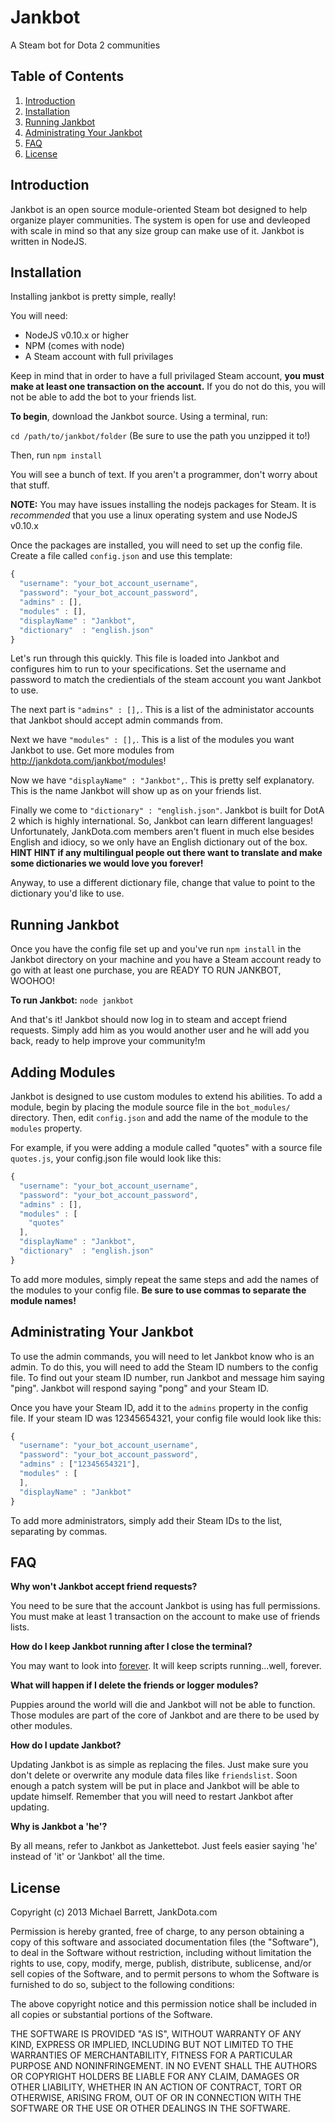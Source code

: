 # Jankbot
A Steam bot for Dota 2 communities

## Table of Contents
1. [Introduction](#introduction)
2. [Installation](#installation)
3. [Running Jankbot](#running-jankbot)
4. [Administrating Your Jankbot](#administrating-your-jankbot)
5. [FAQ](#faq)
6. [License](#license)

## Introduction
Jankbot is an open source module-oriented Steam bot designed to help organize
player communities. The system is open for use and devleoped with scale in mind
so that any size group can make use of it. Jankbot is written in NodeJS.

## Installation
Installing jankbot is pretty simple, really!

You will need:
* NodeJS v0.10.x or higher
* NPM (comes with node)
* A Steam account with full privilages

Keep in mind that in order to have a full privilaged Steam account, **you must
make at least one transaction on the account.** If you do not do this, you will
not be able to add the bot to your friends list.

**To begin**, download the Jankbot source. Using a terminal, run:

`cd /path/to/jankbot/folder` (Be sure to use the path you unzipped it to!)

Then, run `npm install`

You will see a bunch of text. If you aren't a programmer, don't worry about that
stuff.

**NOTE:** You may have issues installing the nodejs packages for Steam. It is
*recommended* that you use a linux operating system and use NodeJS v0.10.x

Once the packages are installed, you will need to set up the config file.
Create a file called `config.json` and use this template:

```javascript
{
  "username": "your_bot_account_username",
  "password": "your_bot_account_password",
  "admins" : [],
  "modules" : [],
  "displayName" : "Jankbot",
  "dictionary"  : "english.json"
}

```

Let's run through this quickly. This file is loaded into Jankbot and configures
him to run to your specifications. Set the username and password to match the
credientials of the steam account you want Jankbot to use.

The next part is `"admins" : [],`. This is a list of the administator accounts
that Jankbot should accept admin commands from.

Next we have `"modules" : [],`. This is a list of the modules you want Jankbot
to use. Get more modules from http://jankdota.com/jankbot/modules!

Now we have `"displayName" : "Jankbot",`. This is pretty self explanatory. This
is the name Jankbot will show up as on your friends list.

Finally we come to `"dictionary" : "english.json"`. Jankbot is built for DotA 2
which is highly international. So, Jankbot can learn different languages!
Unfortunately, JankDota.com members aren't fluent in much else besides English
and idiocy, so we only have an English dictionary out of the box. **HINT HINT
if any multilingual people out there want to translate and make some
dictionaries we would love you forever!**

Anyway, to use a different dictionary file, change that value to point to the
dictionary you'd like to use.

## Running Jankbot

Once you have the config file set up and you've run `npm install` in the Jankbot
directory on your machine and you have a Steam account ready to go with at least
one purchase, you are READY TO RUN JANKBOT, WOOHOO!

**To run Jankbot:** `node jankbot`

And that's it! Jankbot should now log in to steam and accept friend requests.
Simply add him as you would another user and he will add you back, ready to help
improve your community!m

## Adding Modules
Jankbot is designed to use custom modules to extend his abilities. To add a
module, begin by placing the module source file in the `bot_modules/` directory.
Then, edit `config.json` and add the name of the module to the `modules`
property.

For example, if you were adding a module called "quotes" with a source file
`quotes.js`, your config.json file would look like this:

```javascript
{
  "username": "your_bot_account_username",
  "password": "your_bot_account_password",
  "admins" : [],
  "modules" : [
    "quotes"
  ],
  "displayName" : "Jankbot",
  "dictionary"  : "english.json"
}
```

To add more modules, simply repeat the same steps and add the names of the
modules to your config file. **Be sure to use commas to separate the module
names!**

## Administrating Your Jankbot
To use the admin commands, you will need to let Jankbot know who is an admin. To
do this, you will need to add the Steam ID numbers to the config file. To find
out your steam ID number, run Jankbot and message him saying "ping". Jankbot
will respond saying "pong" and your Steam ID.

Once you have your Steam ID, add it to the `admins` property in the config file.
If your steam ID was 12345654321, your config file would look like this:

```javascript
{
  "username": "your_bot_account_username",
  "password": "your_bot_account_password",
  "admins" : ["12345654321"],
  "modules" : [
  ],
  "displayName" : "Jankbot"
}
```

To add more administrators, simply add their Steam IDs to the list, separating
by commas.

## FAQ
**Why won't Jankbot accept friend requests?**

You need to be sure that the account Jankbot is using has full permissions. You
must make at least 1 transaction on the account to make use of friends lists.

**How do I keep Jankbot running after I close the terminal?**

You may want to look into [forever](https://github.com/nodejitsu/forever). It
will keep scripts running...well, forever.

**What will happen if I delete the friends or logger modules?**

Puppies around the world will die and Jankbot will not be able to function.
Those modules are part of the core of Jankbot and are there to be used by other
modules.

**How do I update Jankbot?**

Updating Jankbot is as simple as replacing the files. Just make sure you don't
delete or overwrite any module data files like `friendslist`. Soon enough a
patch system will be put in place and Jankbot will be able to update himself.
Remember that you will need to restart Jankbot after updating.

**Why is Jankbot a 'he'?**

By all means, refer to Jankbot as Jankettebot. Just feels easier saying 'he'
instead of 'it' or 'Jankbot' all the time.

## License
Copyright (c) 2013 Michael Barrett, JankDota.com

Permission is hereby granted, free of charge, to any person obtaining a copy of this software and associated documentation files (the "Software"), to deal in the Software without restriction, including without limitation the rights to use, copy, modify, merge, publish, distribute, sublicense, and/or sell copies of the Software, and to permit persons to whom the Software is furnished to do so, subject to the following conditions:

The above copyright notice and this permission notice shall be included in all copies or substantial portions of the Software.

THE SOFTWARE IS PROVIDED "AS IS", WITHOUT WARRANTY OF ANY KIND, EXPRESS OR IMPLIED, INCLUDING BUT NOT LIMITED TO THE WARRANTIES OF MERCHANTABILITY, FITNESS FOR A PARTICULAR PURPOSE AND NONINFRINGEMENT. IN NO EVENT SHALL THE AUTHORS OR COPYRIGHT HOLDERS BE LIABLE FOR ANY CLAIM, DAMAGES OR OTHER LIABILITY, WHETHER IN AN ACTION OF CONTRACT, TORT OR OTHERWISE, ARISING FROM, OUT OF OR IN CONNECTION WITH THE SOFTWARE OR THE USE OR OTHER DEALINGS IN THE SOFTWARE.
